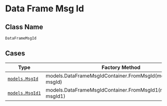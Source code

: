 
# Data Frame Msg Id

## Class Name

`DataFrameMsgId`

## Cases

| Type | Factory Method |
|  --- | --- |
| [`models.MsgId`](../../../doc/models/msg-id.md) | models.DataFrameMsgIdContainer.FromMsgId(models.MsgId msgId) |
| [`models.MsgId1`](../../../doc/models/msg-id-1.md) | models.DataFrameMsgIdContainer.FromMsgId1(models.MsgId1 msgId1) |

